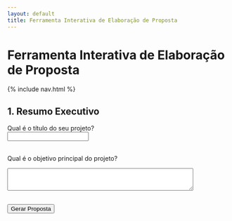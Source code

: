 ```yaml
---
layout: default
title: Ferramenta Interativa de Elaboração de Proposta
---
```


# Ferramenta Interativa de Elaboração de Proposta

{% include nav.html %}

<div id="propostaForm">
  <h2>1. Resumo Executivo</h2>
  <label for="tituloProjeto">Qual é o título do seu projeto?</label><br>
  <input type="text" id="tituloProjeto" name="tituloProjeto"><br><br>

  <label for="objetivoPrincipal">Qual é o objetivo principal do projeto?</label><br>
  <textarea id="objetivoPrincipal" name="objetivoPrincipal" rows="3" cols="50"></textarea><br><br>

  <button type="button" onclick="gerarProposta()">Gerar Proposta</button>
</div>

<div id="propostaGerada" style="display:none;">
  <h2>Proposta Gerada</h2>
  <div id="conteudoProposta"></div>
  <button onclick="imprimirProposta()">Imprimir Proposta</button>
</div>

<script>
function gerarProposta() {
  var proposta = document.getElementById('conteudoProposta');
  var html = '<h1>' + document.getElementById('tituloProjeto').value + '</h1>';
  html += '<p><strong>Objetivo Principal:</strong> ' + document.getElementById('objetivoPrincipal').value + '</p>';
  proposta.innerHTML = html;
  document.getElementById('propostaGerada').style.display = 'block';
}

function imprimirProposta() {
  var conteudo = document.getElementById('conteudoProposta').innerHTML;
  var janelaImprimir = window.open('', '', 'width=800,height=600');
  janelaImprimir.document.write('<html><head><title>Proposta de Projeto</title></head><body>');
  janelaImprimir.document.write(conteudo);
  janelaImprimir.document.write('</body></html>');
  janelaImprimir.document.close();
  janelaImprimir.print();
}
</script>
